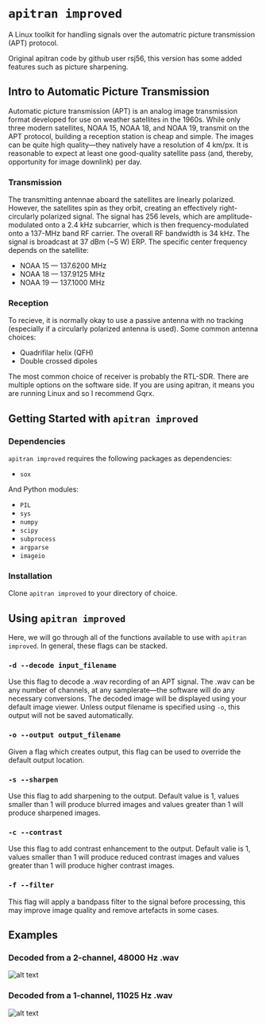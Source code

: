 # ```apitran improved```
A Linux toolkit for handling signals over the automatric picture transmission (APT) protocol.


Original apitran code by github user rsj56, this version has some added features such as picture sharpening.

## Intro to Automatic Picture Transmission
Automatic picture transmission (APT) is an analog image transmission format developed for use on weather satellites in the 1960s. While only three modern satellites, NOAA 15, NOAA 18, and NOAA 19, transmit on the APT protocol, building a reception station is cheap and simple. The images can be quite high quality—they natively have a resolution of 4 km/px. It is reasonable to expect at least one good-quality satellite pass (and, thereby, opportunity for image downlink) per day. 

### Transmission
The transmitting antennae aboard the satellites are linearly polarized. However, the satellites spin as they orbit, creating an effectively right-circularly polarized signal. The signal has 256 levels, which are amplitude-modulated onto a 2.4 kHz subcarrier, which is then frequency-modulated onto a 137-MHz band RF carrier. The overall RF bandwidth is 34 kHz. The signal is broadcast at 37 dBm (~5 W) ERP. The specific center frequency depends on the satellite:

* NOAA 15 — 137.6200 MHz
* NOAA 18 — 137.9125 MHz
* NOAA 19 — 137.1000 MHz

### Reception
To recieve, it is normally okay to use a passive antenna with no tracking (especially if a circularly polarized antenna is used). Some common antenna choices:

* Quadrifilar helix (QFH)
* Double crossed dipoles

The most common choice of receiver is probably the RTL-SDR. There are multiple options on the software side. If you are using apitran, it means you are running Linux and so I recommend Gqrx. 

## Getting Started with ```apitran improved```

### Dependencies
```apitran improved``` requires the following packages as dependencies:

* ```sox```

And Python modules:

* ```PIL```
* ```sys```
* ```numpy```
* ```scipy```
* ```subprocess```
* ```argparse```
* ```imageio```

### Installation
Clone ```apitran improved``` to your directory of choice. 
 

## Using ```apitran improved```
Here, we will go through all of the functions available to use with ```apitran improved```. In general, these flags can be stacked.

### ```-d --decode input_filename```
Use this flag to decode a .wav recording of an APT signal. The .wav can be any number of channels, at any samplerate—the software will do any necessary conversions. The decoded image will be displayed using your default image viewer. Unless output filename is specified using ```-o```, this output will not be saved automatically. 

### ```-o --output output_filename```
Given a flag which creates output, this flag can be used to override the default output location. 

### ```-s --sharpen```
Use this flag to add sharpening to the output. Default value is 1, values smaller than 1 will produce blurred images and values greater than 1 will produce sharpened images.

### ```-c --contrast```
Use this flag to add contrast enhancement to the output. Default valie is 1, values smaller than 1 will produce reduced contrast images and values greater than 1 will produce higher contrast images.

### ```-f --filter```
This flag will apply a bandpass filter to the signal before processing, this may improve image quality and remove artefacts in some cases.

## Examples

### Decoded from a 2-channel, 48000 Hz .wav
![alt text](Examples/ex_2ch_48000.png)

### Decoded from a 1-channel, 11025 Hz .wav
![alt text](Examples/ex_1ch_11025.png)
